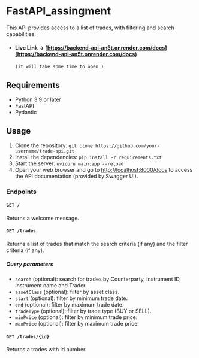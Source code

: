 # FastAPI_assingment

This API provides access to a list of trades, with filtering and search capabilities.
- #### Live Link ->   [https://backend-api-an5t.onrender.com/docs](https://backend-api-an5t.onrender.com/docs)
      (it will take some time to open )
## Requirements

- Python 3.9 or later
- FastAPI
- Pydantic

## Usage

1. Clone the repository: `git clone https://github.com/your-username/trade-api.git`
2. Install the dependencies: `pip install -r requirements.txt`
3. Start the server: `uvicorn main:app --reload`
4. Open your web browser and go to [http://localhost:8000/docs](http://localhost:8000/docs) to access the API documentation (provided by Swagger UI).

### Endpoints

#### `GET /`

Returns a welcome message.

#### `GET /trades`

Returns a list of trades that match the search criteria (if any) and the filter criteria (if any).

##### Query parameters

- `search` (optional): search for trades by Counterparty, Instrument ID, Instrument name and Trader.
- `assetClass` (optional): filter by asset class.
- `start` (optional): filter by minimum trade date.
- `end` (optional): filter by maximum trade date.
- `tradeType` (optional): filter by trade type (BUY or SELL).
- `minPrice` (optional): filter by minimum trade price.
- `maxPrice` (optional): filter by maximum trade price.

#### `GET /trades/{id}`

Returns a  trades with id number.
